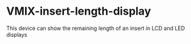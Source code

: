 # VMIX-insert-length-display
This device can show the remaining length of an insert in LCD and LED displays
